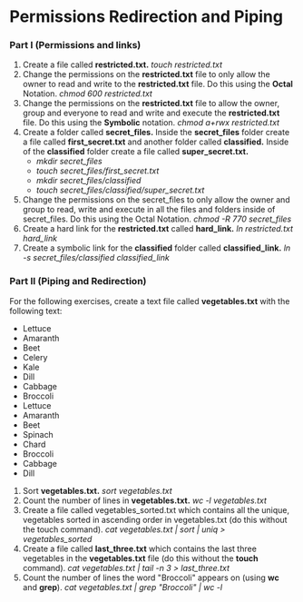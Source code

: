 # Permissions Redirection and Piping

### Part I (Permissions and links)

1. Create a file called **restricted.txt.** *touch restricted.txt*
2. Change the permissions on the **restricted.txt** file to only allow the owner to read and write to the **restricted.txt** file. Do this using the **Octal** Notation. *chmod 600 restricted.txt*
3. Change the permissions on the **restricted.txt** file to allow the owner, group and everyone to read and write and execute the **restricted.txt** file. Do this using the **Symbolic** notation. *chmod a+rwx restricted.txt*
4. Create a folder called **secret_files.** Inside the **secret_files** folder create a file called **first_secret.txt** and another folder called **classified.** Inside of the **classified** folder create a file called **super_secret.txt.**
    - *mkdir secret_files*
    - *touch secret_files/first_secret.txt*
    - *mkdir secret_files/classified*
    - *touch secret_files/classified/super_secret.txt*
5. Change the permissions on the secret_files to only allow the owner and group to read, write and execute in all the files and folders inside of secret_files. Do this using the Octal Notation. *chmod -R 770 secret_files*
6. Create a hard link for the **restricted.txt** called **hard_link.** *ln restricted.txt hard_link*
7. Create a symbolic link for the **classified** folder called **classified_link.** *ln -s secret_files/classified classified_link*

### Part II (Piping and Redirection)

For the following exercises, create a text file called **vegetables.txt** with the following text:
- Lettuce
- Amaranth
- Beet
- Celery
- Kale
- Dill
- Cabbage
- Broccoli
- Lettuce
- Amaranth
- Beet
- Spinach
- Chard
- Broccoli
- Cabbage
- Dill

>
1. Sort **vegetables.txt.** *sort vegetables.txt*
2. Count the number of lines in **vegetables.txt.** *wc -l vegetables.txt*
3. Create a file called vegetables_sorted.txt which contains all the unique, vegetables sorted in ascending order in vegetables.txt (do this without the touch command). *cat vegetables.txt | sort | uniq > vegetables_sorted*
4. Create a file called **last_three.txt** which contains the last three vegetables in the **vegetables.txt** file (do this without the **touch** command). *cat vegetables.txt | tail -n 3 > last_three.txt*
5. Count the number of lines the word "Broccoli" appears on (using **wc** and **grep**). *cat vegetables.txt | grep "Broccoli" | wc -l*